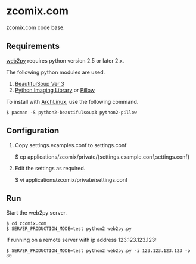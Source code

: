 zcomix.com
==========

zcomix.com code base.

Requirements
------------

[web2py](http://web2py.com "web2py") requires python version 2.5 or later 2.x. 

The following python modules are used.

1. [BeautifulSoup Ver 3](http://www.crummy.com/software/BeautifulSoup/index.html "Beautiful Soup")
2. [Python Imaging Library](http://pythonware.com/products/pil/ "Python Imaging Library (PIL)") or [Pillow](https://github.com/python-imaging/Pillow "Pillow on github.com")


To install with [ArchLinux](http://www.archlinux.org), use the following command.

    $ pacman -S python2-beautifulsoup3 python2-pillow


Configuration
-------------

1. Copy settings.examples.conf to settings.conf

    $ cp applications/zcomix/private/{settings.example.conf,settings.conf}


2. Edit the settings as required.

    $ vi applications/zcomix/private/settings.conf


Run
---

Start the web2py server.

    $ cd zcomix.com
    $ SERVER_PRODUCTION_MODE=test python2 web2py.py 

If running on a remote server with ip address 123.123.123.123:

    $ SERVER_PRODUCTION_MODE=test python2 web2py.py -i 123.123.123.123 -p 80
